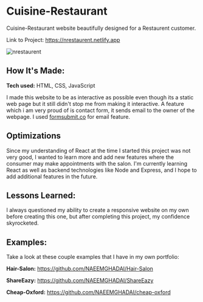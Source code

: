 # Cuisine-Restaurant
Cuisine-Restaurant website beautifully designed for a Restaurent customer. 

Link to Project: https://nrestaurent.netlify.app

![nrestaurent](https://user-images.githubusercontent.com/51822103/192154177-08ffb439-27b9-4bf3-b465-32569ac83078.png)

## How It's Made:

**Tech used:** HTML, CSS, JavaScript

I made this website to be as interactive as possible even though its a static web page but it still didn't stop me from making it interactive. 
A feature which i am very proud of is contact form, it sends email to the owner of the webpage. I used [formsubmit.co](https://formsubmit.co/) for email feature. 

## Optimizations

Since my understanding of React at the time I started this project was not very good, I wanted to learn more and add new features where the consumer may make appointments with the salon. I'm currently learning React as well as backend technologies like Node and Express, and I hope to add additional features in the future.

## Lessons Learned:

I always questioned my ability to create a responsive website on my own before creating this one, but after completing this project, my confidence skyrocketed.

## Examples:
Take a look at these couple examples that I have in my own portfolio:

**Hair-Salon:** https://github.com/NAEEMGHADAI/Hair-Salon

**ShareEazy:** https://github.com/NAEEMGHADAI/ShareEazy

**Cheap-Oxford:** https://github.com/NAEEMGHADAI/cheap-oxford
